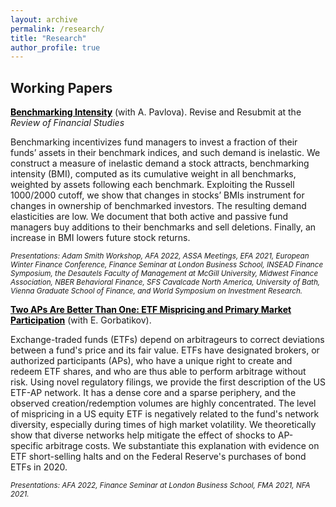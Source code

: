 ```yaml
---
layout: archive
permalink: /research/
title: "Research"
author_profile: true
---
```


## Working Papers

**<a href="http://staisiya.github.io/files/Pavlova_and_Sikorskaya_2021.pdf" style="color: black; text-decoration: underline;">Benchmarking Intensity</a>** (with A. Pavlova). Revise and Resubmit at the *Review of Financial Studies*

Benchmarking incentivizes fund managers to invest a fraction of their funds’ assets in their benchmark indices, and such demand is inelastic. We construct a measure of inelastic demand a stock attracts, benchmarking intensity (BMI), computed as its cumulative weight in all benchmarks, weighted by assets following each benchmark. Exploiting the Russell 1000/2000 cutoff, we show that changes in stocks’ BMIs instrument for changes in ownership of benchmarked investors. The resulting demand elasticities are low. We document that both active and passive fund managers buy additions to their benchmarks and sell deletions. Finally, an increase in BMI lowers future stock returns.

<sub>*Presentations: Adam Smith Workshop, AFA 2022, ASSA Meetings, EFA 2021, European Winter Finance Conference, Finance Seminar at London Business School, INSEAD Finance Symposium, the Desautels Faculty of Management at McGill University, Midwest Finance Association, NBER Behavioral Finance, SFS Cavalcade North America, University of Bath, Vienna Graduate School of Finance, and World Symposium on Investment Research.* </sub>

<!--Also available on **<a href="https://papers.ssrn.com/sol3/papers.cfm?abstract_id=3689959" style="color: black; text-decoration: underline;">SSRN</a>**.-->

**<a href="http://staisiya.github.io/files/Gorbatikov_and_Sikorskaya_2021.pdf" style="color: black; text-decoration: underline;">Two APs Are Better Than One: ETF Mispricing and Primary Market Participation</a>** (with E. Gorbatikov).

Exchange-traded funds (ETFs) depend on arbitrageurs to correct deviations between a fund's price and its fair value. ETFs have designated brokers, or authorized participants (APs), who have a unique right to create and redeem ETF shares, and who are thus able to perform arbitrage without risk. Using novel regulatory filings, we provide the first description of the US ETF-AP network. It has a dense core and a sparse periphery, and the observed creation/redemption volumes are highly concentrated. The level of mispricing in a US equity ETF is negatively related to the fund's network diversity, especially during times of high market volatility. We theoretically show that diverse networks help mitigate the effect of shocks to AP-specific arbitrage costs. We substantiate this explanation with evidence on ETF short-selling halts and on the Federal Reserve's purchases of bond ETFs in 2020.

<sub>*Presentations: AFA 2022, Finance Seminar at London Business School, FMA 2021, NFA 2021.* </sub>

<!--## Work in Progress-->
<!-- {% if author.googlescholar %}
  You can also find my articles on <u><a href="{{author.googlescholar}}">my Google Scholar profile</a>.</u>
{% endif %}

{% include base_path %}

{% for post in site.research reversed %}
  {% include archive-single.html %}
{% endfor %}
-->
